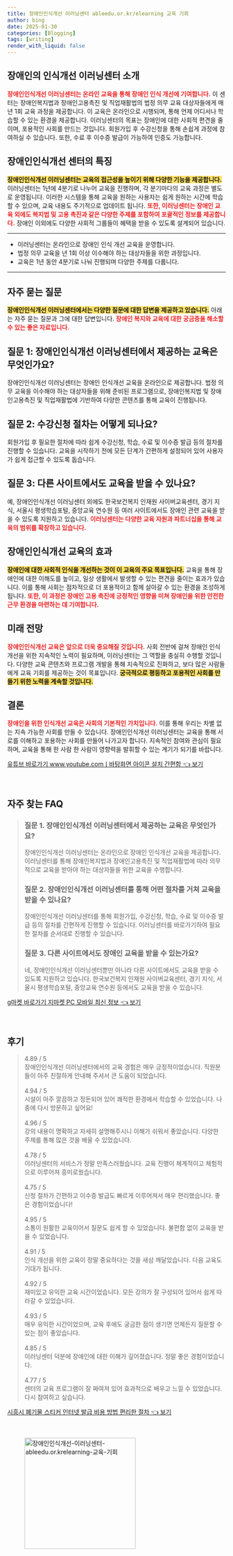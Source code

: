 ```yaml
---
title: 장애인인식개선 이러닝센터 ableedu.or.kr/elearning 교육 기회
author: bing
date: 2025-01-30
categories: [Blogging]
tags: [writing]
render_with_liquid: false
---
```



<h2 id='장애인인식개선_이러닝센터_소개'>장애인의 인식개선 이러닝센터 소개</h2>

<p><b><span style="color: #ee2323;">장애인인식개선 이러닝센터는 온라인 교육을 통해 장애인 인식 개선에 기여합니다.</span></b> 이 센터는 장애인복지법과 장애인고용촉진 및 직업재활법의 법정 의무 교육 대상자들에게 매년 1회 교육 과정을 제공합니다. 이 교육은 온라인으로 시행되며, 통해 언제 어디서나 학습할 수 있는 환경을 제공합니다. 이러닝센터의 목표는 장애인에 대한 사회적 편견을 줄이며, 포용적인 사회를 만드는 것입니다. 회원가입 후 수강신청을 통해 손쉽게 과정에 참여하실 수 있습니다. 또한, 수료 후 이수증 발급이 가능하여 인증도 가능합니다.</p>

<h2 id='장애인인식개선_센터_특징'>장애인인식개선 센터의 특징</h2>

<p><b><span style="background-color: #ffe066;">장애인인식개선 이러닝센터는 교육의 접근성을 높이기 위해 다양한 기능을 제공합니다.</span></b> 이러닝센터는 1년에 4분기로 나누어 교육을 진행하며, 각 분기마다의 교육 과정은 별도로 운영됩니다. 이러한 시스템을 통해 교육을 원하는 사용자는 쉽게 원하는 시간에 학습할 수 있으며, 교육 내용도 주기적으로 업데이트 됩니다. <b><span style="color: #ee2323;">또한, 이러닝센터는 장애인 교육 외에도 복지법 및 고용 촉진과 같은 다양한 주제를 포함하여 포괄적인 정보를 제공합니다.</span></b> 장애인 이외에도 다양한 사회적 그룹들이 혜택을 받을 수 있도록 설계되어 있습니다.</p>

<hr />

<ul>
    <li>이러닝센터는 온라인으로 장애인 인식 개선 교육을 운영합니다.</li>
    <li>법정 의무 교육을 년 1회 이상 이수해야 하는 대상자들을 위한 과정입니다.</li>
    <li>교육은 1년 동안 4분기로 나눠 진행되며 다양한 주제를 다룹니다.</li>
</ul>

<hr />

<h2 id='자주_묻는_질문'>자주 묻는 질문</h2>

<p><b><span style="background-color: #ffe066;">장애인인식개선 이러닝센터에서는 다양한 질문에 대한 답변을 제공하고 있습니다.</span></b> 아래는 자주 묻는 질문과 그에 대한 답변입니다. <b><span style="color: #ee2323;">장애인 복지와 교육에 대한 궁금증을 해소할 수 있는 좋은 자료입니다.</span></b></p>

<h2 id='질문_1'>질문 1: 장애인인식개선 이러닝센터에서 제공하는 교육은 무엇인가요?</h2>

<p>장애인인식개선 이러닝센터는 장애인 인식개선 교육을 온라인으로 제공합니다. 법정 의무 교육을 이수해야 하는 대상자들을 위해 준비된 프로그램으로, 장애인복지법 및 장애인고용촉진 및 직업재활법에 기반하여 다양한 콘텐츠를 통해 교육이 진행됩니다.</p>

<h2 id='질문_2'>질문 2: 수강신청 절차는 어떻게 되나요?</h2>

<p>회원가입 후 필요한 절차에 따라 쉽게 수강신청, 학습, 수료 및 이수증 발급 등의 절차를 진행할 수 있습니다. 교육을 시작하기 전에 모든 단계가 간편하게 설정되어 있어 사용자가 쉽게 접근할 수 있도록 돕습니다.</p>

<h2 id='질문_3'>질문 3: 다른 사이트에서도 교육을 받을 수 있나요?</h2>

<p>예, 장애인인식개선 이러닝센터 외에도 한국보건복지 인재원 사이버교육센터, 경기 지식, 서울시 평생학습포털, 중앙교육 연수원 등 여러 사이트에서도 장애인 관련 교육을 받을 수 있도록 지원하고 있습니다. <b><span style="color: #ee2323;">이러닝센터는 다양한 교육 자원과 파트너십을 통해 교육의 범위를 확장하고 있습니다.</span></b></p>

<h2 id='장애인인식개선_교육효과'>장애인인식개선 교육의 효과</h2>

<p><b><span style="background-color: #ffe066;">장애인에 대한 사회적 인식을 개선하는 것이 이 교육의 주요 목표입니다.</span></b> 교육을 통해 장애인에 대한 이해도를 높이고, 일상 생활에서 발생할 수 있는 편견을 줄이는 효과가 있습니다. 이를 통해 사회는 점차적으로 더 포용적이고 함께 살아갈 수 있는 환경을 조성하게 됩니다. <b><span style="color: #ee2323;">또한, 이 과정은 장애인 고용 촉진에 긍정적인 영향을 미쳐 장애인을 위한 안전한 근무 환경을 마련하는 데 기여합니다.</span></b></p>

<h2 id='미래_전망'>미래 전망</h2>

<p><b><span style="color: #ee2323;">장애인인식개선 교육은 앞으로 더욱 중요해질 것입니다.</span></b> 사회 전반에 걸쳐 장애인 인식 개선을 위한 지속적인 노력이 필요하며, 이러닝센터는 그 역할을 충실히 수행할 것입니다. 다양한 교육 콘텐츠와 프로그램 개발을 통해 지속적으로 진화하고, 보다 많은 사람들에게 교육 기회를 제공하는 것이 목표입니다. <b><span style="background-color: #ffe066;">궁극적으로 평등하고 포용적인 사회를 만들기 위한 노력을 계속할 것입니다.</span></b></p>

<h2 id='결론'>결론</h2>

<p><b><span style="color: #ee2323;">장애인을 위한 인식개선 교육은 사회의 기본적인 가치입니다.</span></b> 이를 통해 우리는 차별 없는 지속 가능한 사회를 만들 수 있습니다. 장애인인식개선 이러닝센터는 교육을 통해 서로를 이해하고 포용하는 사회를 만들어 나가고자 합니다. 지속적인 참여와 관심이 필요하며, 교육을 통해 한 사람 한 사람이 영향력을 발휘할 수 있는 계기가 되기를 바랍니다.</p>


<p><a class="click-button" title="유튜브 바로가기 www.youtube.comㅣ바탕화면 아이콘 설치 간편함" href="https://yellowplanner.github.io/posts/%EC%9C%A0%ED%8A%9C%EB%B8%8C-%EB%B0%94%EB%A1%9C%EA%B0%80%EA%B8%B0-www.youtube.com%E3%85%A3%EB%B0%94%ED%83%95%ED%99%94%EB%A9%B4-%EC%95%84%EC%9D%B4%EC%BD%98-%EC%84%A4%EC%B9%98-%EA%B0%84%ED%8E%B8%ED%95%A8/" rel="dofollow">유튜브 바로가기 www.youtube.comㅣ바탕화면 아이콘 설치 간편함 👈 보기</a></p><br>
<h2 id='자주_찾는_FAQ'>자주 찾는 FAQ</h2>
<div itemscope="" itemtype="https://schema.org/FAQPage"> 
<blockquote> 
<div itemscope="" itemprop="mainEntity" itemtype="https://schema.org/Question"> 
<h3 itemprop="name">질문 1. 장애인인식개선 이러닝센터에서 제공하는 교육은 무엇인가요?</h3> 
<div itemscope="" itemprop="acceptedAnswer" itemtype="https://schema.org/Answer"> 
<span itemprop="text"> 
<p>장애인인식개선 이러닝센터는 온라인으로 장애인 인식개선 교육을 제공합니다. 이러닝센터를 통해 장애인복지법과 장애인고용촉진 및 직업재활법에 따라 의무적으로 교육을 받아야 하는 대상자들을 위한 교육을 수행합니다.</p> 
</span> 
</div> 
</div> 

<div itemscope="" itemprop="mainEntity" itemtype="https://schema.org/Question"> 
<h3 itemprop="name">질문 2. 장애인인식개선 이러닝센터를 통해 어떤 절차를 거쳐 교육을 받을 수 있나요?</h3> 
<div itemscope="" itemprop="acceptedAnswer" itemtype="https://schema.org/Answer"> 
<span itemprop="text"> 
<p>장애인인식개선 이러닝센터를 통해 회원가입, 수강신청, 학습, 수료 및 이수증 발급 등의 절차를 간편하게 진행할 수 있습니다. 이러닝센터를 바로가기하여 필요한 절차를 순서대로 진행할 수 있습니다.</p> 
</span> 
</div> 
</div> 

<div itemscope="" itemprop="mainEntity" itemtype="https://schema.org/Question"> 
<h3 itemprop="name">질문 3. 다른 사이트에서도 장애인 교육을 받을 수 있는가요?</h3> 
<div itemscope="" itemprop="acceptedAnswer" itemtype="https://schema.org/Answer"> 
<span itemprop="text"> 
<p>네, 장애인인식개선 이러닝센터뿐만 아니라 다른 사이트에서도 교육을 받을 수 있도록 지원하고 있습니다. 한국보건복지 인재원 사이버교육센터, 경기 지식, 서울시 평생학습포털, 중앙교육 연수원 등에서도 교육을 받을 수 있습니다.</p> 
</span> 
</div> 
</div> 
</blockquote> 
</div>
<p><a class="click-button" title="g마켓 바로가기 지마켓 PC 모바일 최신 정보" href="https://yellowplanner.github.io/posts/g%EB%A7%88%EC%BC%93-%EB%B0%94%EB%A1%9C%EA%B0%80%EA%B8%B0-%EC%A7%80%EB%A7%88%EC%BC%93-PC-%EB%AA%A8%EB%B0%94%EC%9D%BC-%EC%B5%9C%EC%8B%A0-%EC%A0%95%EB%B3%B4/" rel="dofollow">g마켓 바로가기 지마켓 PC 모바일 최신 정보 👈 보기</a></p><br>
<h2 id='후기'>후기</h2>
<div itemscope itemtype="https://schema.org/Product">
  <blockquote>
  <div itemprop="review" itemscope itemtype="https://schema.org/Review">
      <div itemprop="reviewRating" itemscope itemtype="https://schema.org/Rating"> <span itemprop="ratingValue">4.89</span> / <span itemprop="bestRating">5</span> </div>
      <span itemprop="reviewBody">장애인인식개선 이러닝센터에서의 교육 경험은 매우 긍정적이었습니다. 직원분들이 아주 친절하게 안내해 주셔서 큰 도움이 되었습니다.</span>
  </div>
  <br>
  <div itemprop="review" itemscope itemtype="https://schema.org/Review">
      <div itemprop="reviewRating" itemscope itemtype="https://schema.org/Rating"> <span itemprop="ratingValue">4.94</span> / <span itemprop="bestRating">5</span> </div>
      <span itemprop="reviewBody">시설이 아주 깔끔하고 정돈되어 있어 쾌적한 환경에서 학습할 수 있었습니다. 나중에 다시 방문하고 싶어요!</span>
  </div>
  <br>
  <div itemprop="review" itemscope itemtype="https://schema.org/Review">
      <div itemprop="reviewRating" itemscope itemtype="https://schema.org/Rating"> <span itemprop="ratingValue">4.96</span> / <span itemprop="bestRating">5</span> </div>
      <span itemprop="reviewBody">강의 내용이 명확하고 자세히 설명해주시니 이해가 쉬워서 좋았습니다. 다양한 주제를 통해 많은 것을 배울 수 있었습니다.</span>
  </div>
  <br>
  <div itemprop="review" itemscope itemtype="https://schema.org/Review">
      <div itemprop="reviewRating" itemscope itemtype="https://schema.org/Rating"> <span itemprop="ratingValue">4.78</span> / <span itemprop="bestRating">5</span> </div>
      <span itemprop="reviewBody">이러닝센터의 서비스가 정말 만족스러웠습니다. 교육 진행이 체계적이고 체험적으로 이루어져 흥미로웠습니다.</span>
  </div>
  <br>
  <div itemprop="review" itemscope itemtype="https://schema.org/Review">
      <div itemprop="reviewRating" itemscope itemtype="https://schema.org/Rating"> <span itemprop="ratingValue">4.75</span> / <span itemprop="bestRating">5</span> </div>
      <span itemprop="reviewBody">신청 절차가 간편하고 이수증 발급도 빠르게 이루어져서 매우 편리했습니다. 좋은 경험이었습니다!</span>
  </div>
  <br>
  <div itemprop="review" itemscope itemtype="https://schema.org/Review">
      <div itemprop="reviewRating" itemscope itemtype="https://schema.org/Rating"> <span itemprop="ratingValue">4.95</span> / <span itemprop="bestRating">5</span> </div>
      <span itemprop="reviewBody">소통이 원활한 교육이어서 질문도 쉽게 할 수 있었습니다. 불편함 없이 교육을 받을 수 있었습니다.</span>
  </div>
  <br>
  <div itemprop="review" itemscope itemtype="https://schema.org/Review">
      <div itemprop="reviewRating" itemscope itemtype="https://schema.org/Rating"> <span itemprop="ratingValue">4.91</span> / <span itemprop="bestRating">5</span> </div>
      <span itemprop="reviewBody">인식 개선을 위한 교육이 정말 중요하다는 것을 새삼 깨달았습니다. 다음 교육도 기대가 됩니다.</span>
  </div>
  <br>
  <div itemprop="review" itemscope itemtype="https://schema.org/Review">
      <div itemprop="reviewRating" itemscope itemtype="https://schema.org/Rating"> <span itemprop="ratingValue">4.92</span> / <span itemprop="bestRating">5</span> </div>
      <span itemprop="reviewBody">재미있고 유익한 교육 시간이었습니다. 모든 강의가 잘 구성되어 있어서 쉽게 따라갈 수 있었습니다.</span>
  </div>
  <br>
  <div itemprop="review" itemscope itemtype="https://schema.org/Review">
      <div itemprop="reviewRating" itemscope itemtype="https://schema.org/Rating"> <span itemprop="ratingValue">4.93</span> / <span itemprop="bestRating">5</span> </div>
      <span itemprop="reviewBody">매우 유익한 시간이었으며, 교육 후에도 궁금한 점이 생기면 언제든지 질문할 수 있는 점이 좋았습니다.</span>
  </div>
  <br>
  <div itemprop="review" itemscope itemtype="https://schema.org/Review">
      <div itemprop="reviewRating" itemscope itemtype="https://schema.org/Rating"> <span itemprop="ratingValue">4.85</span> / <span itemprop="bestRating">5</span> </div>
      <span itemprop="reviewBody">이러닝센터 덕분에 장애인에 대한 이해가 깊어졌습니다. 정말 좋은 경험이었습니다.</span>
  </div>
  <br>
  <div itemprop="review" itemscope itemtype="https://schema.org/Review">
      <div itemprop="reviewRating" itemscope itemtype="https://schema.org/Rating"> <span itemprop="ratingValue">4.77</span> / <span itemprop="bestRating">5</span> </div>
      <span itemprop="reviewBody">센터의 교육 프로그램이 잘 짜여져 있어 효과적으로 배우고 느낄 수 있었습니다. 다시 참여하고 싶습니다.</span>
  </div>
  </blockquote>
</div>
<p><a class="click-button" title="시흥시 폐기물 스티커 인터넷 발급 비용 방법 편리한 절차" href="https://yellowplanner.github.io/posts/%EC%8B%9C%ED%9D%A5%EC%8B%9C-%ED%8F%90%EA%B8%B0%EB%AC%BC-%EC%8A%A4%ED%8B%B0%EC%BB%A4-%EC%9D%B8%ED%84%B0%EB%84%B7-%EB%B0%9C%EA%B8%89-%EB%B9%84%EC%9A%A9-%EB%B0%A9%EB%B2%95-%ED%8E%B8%EB%A6%AC%ED%95%9C-%EC%A0%88%EC%B0%A8/" rel="dofollow">시흥시 폐기물 스티커 인터넷 발급 비용 방법 편리한 절차 👈 보기</a></p><br>
<figure class="image"><img src="https://yellowplanner.github.io/assets/img/thumbnail/장애인인식개선-이러닝센터-ableedu.or.krelearning-교육-기회.webp" alt="장애인인식개선-이러닝센터-ableedu.or.krelearning-교육-기회" width="256" height="256"></figure>